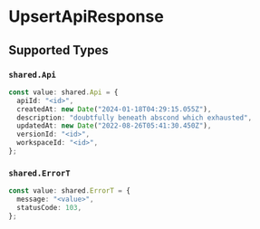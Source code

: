 # UpsertApiResponse


## Supported Types

### `shared.Api`

```typescript
const value: shared.Api = {
  apiId: "<id>",
  createdAt: new Date("2024-01-18T04:29:15.055Z"),
  description: "doubtfully beneath abscond which exhausted",
  updatedAt: new Date("2022-08-26T05:41:30.450Z"),
  versionId: "<id>",
  workspaceId: "<id>",
};
```

### `shared.ErrorT`

```typescript
const value: shared.ErrorT = {
  message: "<value>",
  statusCode: 103,
};
```

